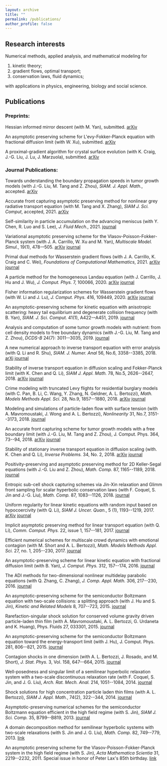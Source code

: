 ```yaml
---
layout: archive
title: ""
permalink: /publications/
author_profile: false
---
```


## Research interests

Numerical methods, applied analysis, and mathematical modeling for
1. kinetic theory;
2. gradient flows, optimal transport;
3. conservation laws, fluid dynamics;

with applications in physics, engineering, biology and social science.


## Publications

### Preprints:

Hessian informed mirror descent (with M. Yan), submitted. [arXiv](https://arxiv.org/abs/2106.13477)

An asymptotic preserving scheme for L\'evy-Fokker-Planck equation with fractional diffusion limit (with W. Xu), submitted. [arXiv](https://arxiv.org/abs/2103.08848)

A proximal-gradient algorithm for crystal surface evolution (with K. Craig, J.-G. Liu, J. Lu, J. Marzuola), submitted. [arXiv](https://arxiv.org/abs/2006.12528)




### Journal Publications:

Towards understanding the boundary propagation speeds in tumor growth models (with J.-G. Liu, M. Tang and Z. Zhou), *SIAM. J. Appl. Math.*, accepted. [arXiv](https://arxiv.org/pdf/1910.11502.pdf)

Accurate front capturing asymptotic preserving method for nonlinear grey radiative transport equation (with M. Tang and X. Zhang), *SIAM J. Sci. Comput*, accepted, 2021. [arXiv](https://arxiv.org/pdf/1811.05579.pdf)


Self-similarity in particle accumulation on the advancing meniscus (with Y. Chen, R. Luo and S. Lee), *J. Fluid Mech.*, 2021. [journal](https://www.cambridge.org/core/journals/journal-of-fluid-mechanics/article/abs/selfsimilarity-in-particle-accumulation-on-the-advancing-meniscus/0962E178622AF766EBDC0DEAEB196183)

Variational asymptotic preserving scheme for the Vlasov-Poisson-Fokker-Planck system (with J. A. Carrillo, W. Xu and M. Yan), *Multiscale Model. Simul.*, 19(1), 478-–505. [arXiv](https://arxiv.org/pdf/2007.01969) [journal](https://epubs.siam.org/doi/abs/10.1137/20M1350431)

Primal dual methods for Wasserstein gradient flows (with J. A. Carrillo, K. Craig and C. Wei), *Foundations of Computational Mathematics*, 2021. [arXiv](https://arxiv.org/abs/1901.08081) [journal](https://link.springer.com/article/10.1007/s10208-021-09503-1)

A particle method for the homogeneous Landau equation (with J. Carrillo, J. Hu and J. Wu), *J. Comput. Phys.* 7, 100066, 2020. [arXiv](https://arxiv.org/pdf/1910.03080) [journal](https://www.sciencedirect.com/science/article/pii/S2590055220300184)

Fisher information regularization schemes for Wasserstein gradient flows (with W. Li and J. Lu), *J. Comput. Phys.* 416, 109449, 2020. [arXiv](https://arxiv.org/abs/1907.02152) [journal](https://www.sciencedirect.com/science/article/pii/S0021999120302230)

An asymptotic-preserving scheme for kinetic equation with anisotropic scattering: heavy tail equilibrium and degenerate collision frequency (with B. Yan), *SIAM. J. Sci. Comput.* 41(1), A422-–A451, 2019. [journal](https://www.semanticscholar.org/paper/An-Asymptotic-Preserving-Scheme-for-the-Kinetic-and-Wang-Yan/778a59bc70b9be51f4bf3a4713086f2ccd877128)

Analysis and computation of some tumor growth models with nutrient: from cell density models to free boundary dynamics (with J.-G. Liu, M. Tang and Z. Zhou), *DCDS-B* 24(7): 3011--3035, 2019. [journal](https://www.aimsciences.org/article/doi/10.3934/dcdsb.2018297)

A new numerical approach to inverse transport equation with error analysis (with Q. Li and R. Shu), *SIAM. J. Numer. Anal* 56, No.6, 3358--3385, 2018. [arXi](https://arxiv.org/abs/1708.01984) [journal](https://epubs.siam.org/doi/abs/10.1137/17M1142697)

Stability of inverse transport equation in diffusion scaling and Fokker-Planck limit (with K. Chen and Q. Li), *SIAM J. Appl. Math.* 78, No.5, 2626--2647, 2018.  [arXiv](https://arxiv.org/abs/1708.03063) [journal](https://epubs.siam.org/doi/10.1137/17M1157969)

Crime modeling with truncated Levy flights for residential burglary models (with C. Pan, B. Li, C. Wang, Y. Zhang, N. Geldner, A. L. Bertozzi), *Math. Models Methods Appl. Sci.* 28, No.9, 1857--1880, 2018. [arXiv](https://arxiv.org/abs/1601.03415) [journal](https://www.worldscientific.com/doi/abs/10.1142/S0218202518400080)

Modeling and simulations of particle-laden flow with surface tension (with A. Mavromoustaki, J. Wong and A. L. Bertozzi), *Nonlinearity* 31, No.7, 3151--3173, 2018.  [journal](https://iopscience.iop.org/article/10.1088/1361-6544/aab91d)

An accurate front capturing scheme for tumor growth models with a free boundary limit (with J.-G. Liu, M. Tang and Z. Zhou), J. Comput. Phys. 364, 73--94, 2018. [arXiv](https://arxiv.org/abs/1708.08395) [journal](https://www.sciencedirect.com/science/article/pii/S0021999118301657#%21)

Stability of stationary inverse transport equation in diffusion scaling (with. K. Chen and Q. Li), *Inverse Problems.* 34, No. 2, 2018. [arXiv](https://arxiv.org/abs/1703.00097#) [journal](https://iopscience.iop.org/article/10.1088/1361-6420/aa990c/pdf)

Positivity-preserving and asymptotic preserving method for 2D Keller-Segal equations (with J.-G. Liu and Z. Zhou), *Math. Comp.* 87, 1165--1189, 2018. [journal](https://www.ams.org/journals/mcom/2018-87-311/S0025-5718-2017-03250-6/)

Entropic sub-cell shock capturing schemes via Jin-Xin relaxation and Glimm front sampling for scalar hyperbolic conservation laws (with F. Coquel, S. Jin and J.-G. Liu), *Math. Comp.* 87, 1083--1126, 2018. [journal](https://www.ams.org/journals/mcom/2018-87-311/S0025-5718-2017-03253-1/)

Uniform regularity for linear kinetic equations with random input based on hypocoercivity (with Q. Li), *SIAM J. Uncer. Quan.*, 5 (1), 1193--1219, 2017. [arXiv](https://arxiv.org/abs/1612.01219) [journal](https://epubs.siam.org/doi/abs/10.1137/16M1106675?journalCode=sjuqa3)

Implicit asymptotic preserving method for linear transport equation (with Q. Li), *Comm. Comput. Phys.* 22, issue 1, 157--181, 2017. [journal](https://www.cambridge.org/core/journals/communications-in-computational-physics/article/abs/implicit-asymptotic-preserving-method-for-linear-transport-equations/794123195C4516AC1439E824B4D8A92E)

Efficient numerical schemes for multiscale crowd dynamics with emotional contagion (with M. Short and A. L. Bertozzi), *Math. Models Methods Appl. Sci.* 27, no. 1, 205--230, 2017. [journal](https://www.worldscientific.com/doi/abs/10.1142/S0218202517400073)

An asymptotic-preserving scheme for linear kinetic equation with fractional diffusion limit (with B. Yan), *J. Comput. Phys.* 312, 157--174, 2016. [journal](https://www.semanticscholar.org/paper/An-asymptotic-preserving-scheme-for-linear-kinetic-Wang-Yan/1455a99cc8806fd888ad6c5a01031cc2635edc9b)

The ADI methods for two-dimensional nonlinear multidelay parabolic equations (with Q. Zhang, C. Zhang), *J. Comp. Appl. Math.* 306, 217--230, 2016. [journal](https://www.sciencedirect.com/science/article/pii/S0377042716301893)

An asymptotic-preserving scheme for the semiconductor Boltzmann equation with two-scale collisions: a splitting approach (with J. Hu and S. Jin), *Kinetic and Related Models* 8, 707--723, 2015. [journal](http://www.aimsciences.org/article/doi/10.3934/krm.2015.8.707)

Rarefaction-singular shock solution for conserved volume gravity driven particle-laden thin film (with A. Mavromoustaki, A. L. Bertozzi, G. Urdaneta and K. Huang),  Phys. Fluids 27, 033301, 2015. [journal](https://aip.scitation.org/doi/abs/10.1063/1.4913851)

An asymptotic-preserving scheme for the semiconductor Boltzmann equation toward the energy-transport limit (with J. Hu), J. Comput. Phys. 281, 806--821, 2015. [journal](https://www.sciencedirect.com/science/article/pii/S0021999114007384?via%3Dihub)

Contagion shocks in one dimension (with A. L. Bertozzi, J. Rosado, and M. Short), *J. Stat. Phys.* 3, Vol. 158, 647--664, 2015. [journal](https://link.springer.com/article/10.1007/s10955-014-1019-6)

Well-posedness and singular limit of a semilinear hyperbolic relaxation system with a two-scale discontinuous relaxation rate (with F. Coquel, S. Jin, and J. G. Liu), *Arch. Rat. Mech. Anal.* 214, 1051--1084, 2014. [journal](https://link.springer.com/article/10.1007/s00205-014-0773-6)

Shock solutions for high concentration particle laden thin films (with A. L. Bertozzi), *SIAM J. Appl. Math.*, 74(2), 322--344, 2014. [journal](https://epubs.siam.org/doi/abs/10.1137/130917740)

Asymptotic-preserving numerical schemes for the semiconductor Boltzmann equation efficient in the high field regime (with S. Jin), *SIAM J. Sci. Comp.* 35, B799--B819, 2013. [journal](https://epubs.siam.org/doi/abs/10.1137/120886534)

A domain decomposition method for semilinear hyperbolic systems with two-scale relaxations (with S. Jin and J. G. Liu), *Math. Comp.* 82, 749--779, 2013. [link](https://www.ams.org/journals/mcom/2013-82-282/S0025-5718-2012-02643-3/home.html)

An asymptotic preserving scheme for the Vlasov-Poisson-Fokker-Planck system in the high field regime (with S. Jin), *Acta Mathematica Scientia* 31, 2219--2232, 2011. Special issue in honor of Peter Lax's 85th birthday. [link](https://www.sciencedirect.com/science/article/abs/pii/S0252960211603950)







